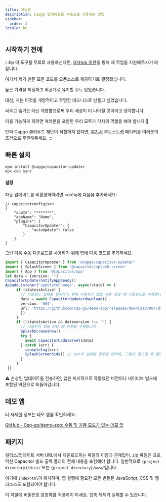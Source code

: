 ```yaml
---
title: 메뉴얼
description: Capgo 업데이트를 수동으로 사용하는 방법
sidebar:
  order: 3
locale: ko
---
```


## 시작하기 전에

:::tip
이 도구를 무료로 사용하신다면, [GitHub 후원](https://githubcom/sponsors/riderx/)을 통해 제 작업을 지원해주시기 바랍니다.

여기서 제가 만든 모든 코드를 오픈소스로 제공하기로 결정했습니다.

높은 가격을 책정하고 비공개로 유지할 수도 있었습니다.

대신, 저는 이것을 개방적이고 투명한 비즈니스로 만들고 싶었습니다.

싸우고 숨기는 대신 개방함으로써 우리 세상이 더 나아질 것이라고 생각합니다.

이를 가능하게 하려면 여러분을 포함한 우리 모두가 각자의 역할을 해야 합니다 🥹

만약 Capgo 클라우드 제안이 적합하지 않다면, [여기서](https://githubcom/sponsors/riderx/) 부트스트랩 메이커를 여러분의 조건으로 후원해주세요.
:::

## 빠른 설치

```
npm install @capgo/capacitor-updater
npx cap sync
```

#### 설정

자동 업데이트를 비활성화하려면 config에 다음을 추가하세요:

```tsx
// capacitorconfigjson
{
	"appId": "*******",
	"appName": "Name",
	"plugins": {
		"CapacitorUpdater": {
			"autoUpdate": false
		}
	}
}
```

그런 다음 수동 다운로드를 사용하기 위해 앱에 다음 코드를 추가하세요.

```typescript
import { CapacitorUpdater } from '@capgo/capacitor-updater'
import { SplashScreen } from '@capacitor/splash-screen'
import { App } from '@capacitor/app'
let data = {version: ""}
CapacitorUpdaternotifyAppReady()
AppaddListener('appStateChange', async(state) => {
     if (stateisActive) {
       // 다운로드 실패를 방지하기 위해 사용자가 앱을 사용 중일 때 다운로드를 수행합니다
       data = await CapacitorUpdaterdownload({
       version: '004',
       url: 'https://githubcom/Cap-go/demo-app/releases/download/004/distzip',
       })
     }
     if (!stateisActive && dataversion !== "") {
       // 사용자가 앱을 떠날 때 전환을 수행합니다
       SplashScreenshow()
       try {
         await CapacitorUpdaterset(data)
       } catch (err) {
         consolelog(err)
         SplashScreenhide() // set이 실패한 경우를 대비해, 그렇지 않으면 새 앱이 이를 숨겨야 합니다
       }
     }
 })
```

⚠️ 손상된 업데이트를 전송하면, 앱은 마지막으로 작동했던 버전이나 네이티브 빌드에 포함된 버전으로 되돌아갑니다.

## 데모 앱

더 자세한 정보는 데모 앱을 확인하세요.

[GitHub - Cap-go/demo-app: 수동 및 자동 모드가 있는 데모 앱](https://githubcom/Cap-go/demo-app/)

## 패키지

릴리스/업데이트 서버 URL에서 다운로드하는 파일의 이름과 관계없이, zip 파일은 프로덕션 Capacitor 빌드 출력 폴더의 전체 내용을 포함해야 합니다. 일반적으로 `{project directory}/dist/` 또는 `{project directory}/www/`입니다.

여기에 `indexhtml`이 위치하며, 앱 실행에 필요한 모든 번들된 JavaScript, CSS 및 웹 리소스도 포함되어야 합니다.

이 파일에 비밀번호 암호화를 적용하지 마세요. 압축 해제가 실패할 수 있습니다.